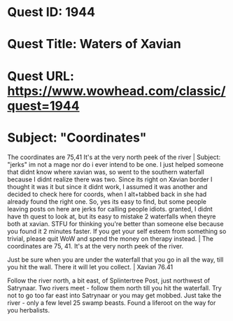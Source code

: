 # Quest ID: 1944
# Quest Title: Waters of Xavian
# Quest URL: https://www.wowhead.com/classic/quest=1944
# Subject: "Coordinates"
The coordinates are 75,41
It's at the very north peek of the river | Subject: "jerks"
im not a mage nor do i ever intend to be one. I just helped someone that didnt know where xavian was, so went to the southern waterfall because I didnt realize there was two. Since its right on Xavian border I thought it was it but since it didnt work, I assumed it was another and decided to check here for coords, when I alt+tabbed back in she had already found the right one. So, yes its easy to find, but some people leaving posts on here are jerks for calling people idiots. granted, I didnt have th quest to look at, but its easy to mistake 2 waterfalls when theyre both at xavian. STFU for thinking you're better than someone else because you found it 2 minutes faster. If you get your self esteem from something so trivial, please quit WoW and spend the money on therapy instead. | The coordinates are 75, 41.
It's at the very north peek of the river.

Just be sure when you are under the waterfall that you go in all the way, till you hit the wall. There it will let you collect. | Xavian 76.41

Follow the river north, a bit east, of Splintertree Post, just northwest of Satrynaar. Two rivers meet - follow them north till you hit the waterfall. Try not to go too far east into Satrynaar or you may get mobbed. Just take the river - only a few level 25 swamp beasts. Found a liferoot on the way for you herbalists.